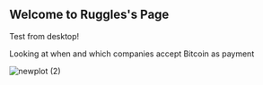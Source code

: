 ## Welcome to Ruggles's Page

Test from desktop!

Looking at when and which companies accept Bitcoin as payment

![newplot (2)](https://user-images.githubusercontent.com/82183767/116019832-f6252000-a5f9-11eb-8489-28ad86f95267.png)



